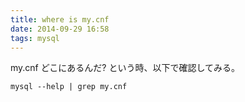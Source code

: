 ```yaml
---
title: where is my.cnf
date: 2014-09-29 16:58
tags: mysql
---
```


my.cnf どこにあるんだ? という時、以下で確認してみる。

    mysql --help | grep my.cnf


